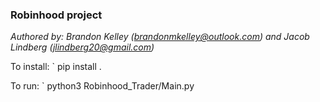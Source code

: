 
### Robinhood project

_Authored by: Brandon Kelley (brandonmkelley@outlook.com) and Jacob Lindberg (jlindberg20@gmail.com)_

To install:
` pip install .

To run:
` python3 Robinhood_Trader/Main.py <username> <password>


